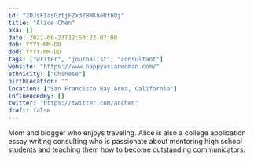 ```yaml
---
id: "2DJsFIasGztjFZx3ZBWKheRthDj"
title: "Alice Chen"
aka: []
date: 2021-06-23T12:50:22-07:00
dob: YYYY-MM-DD
dod: YYYY-MM-DD
tags: ["writer", "journalist", "consultant"]
website: "https://www.happyasianwoman.com/"
ethnicity: ["Chinese"]
birthLocation: ""
location: ["San Francisco Bay Area, California"]
influencedBy: []
twitter: "https://twitter.com/acchen"
draft: false
---
```


Mom and blogger who enjoys traveling. Alice is also a college application essay
writing consulting who is passionate about mentoring high school students and
teaching them how to become outstanding communicators.
